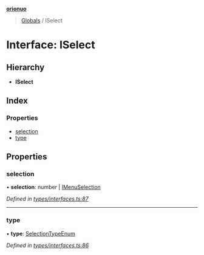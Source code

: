 **[orionuo](../README.md)**

> [Globals](../globals.md) / ISelect

# Interface: ISelect

## Hierarchy

* **ISelect**

## Index

### Properties

* [selection](iselect.md#selection)
* [type](iselect.md#type)

## Properties

### selection

•  **selection**: number \| [IMenuSelection](imenuselection.md)

*Defined in [types/interfaces.ts:87](https://github.com/msviha/orionuo/blob/5f19aed/src/types/interfaces.ts#L87)*

___

### type

•  **type**: [SelectionTypeEnum](../enums/selectiontypeenum.md)

*Defined in [types/interfaces.ts:86](https://github.com/msviha/orionuo/blob/5f19aed/src/types/interfaces.ts#L86)*

